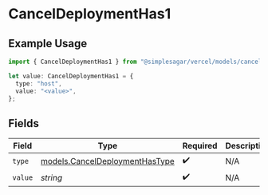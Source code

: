 # CancelDeploymentHas1

## Example Usage

```typescript
import { CancelDeploymentHas1 } from "@simplesagar/vercel/models/canceldeploymentop.js";

let value: CancelDeploymentHas1 = {
  type: "host",
  value: "<value>",
};
```

## Fields

| Field                                                                  | Type                                                                   | Required                                                               | Description                                                            |
| ---------------------------------------------------------------------- | ---------------------------------------------------------------------- | ---------------------------------------------------------------------- | ---------------------------------------------------------------------- |
| `type`                                                                 | [models.CancelDeploymentHasType](../models/canceldeploymenthastype.md) | :heavy_check_mark:                                                     | N/A                                                                    |
| `value`                                                                | *string*                                                               | :heavy_check_mark:                                                     | N/A                                                                    |